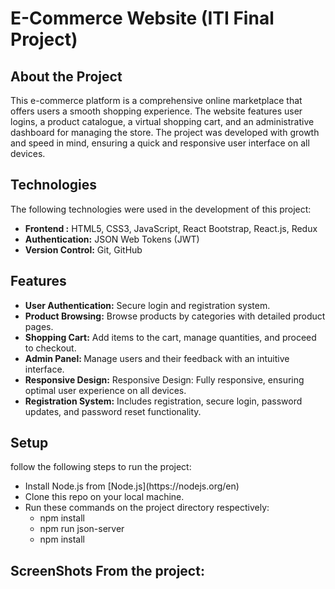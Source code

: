 # E-Commerce Website (ITI Final Project)

## About the Project
This e-commerce platform is a comprehensive online marketplace that offers users a smooth shopping experience. The website features user logins, a product catalogue, a virtual shopping cart, and an administrative dashboard for managing the store. The project was developed with growth and speed in mind, ensuring a quick and responsive user interface on all devices.

## Technologies
The following technologies were used in the development of this project:
<ul>
  <li><strong>Frontend :</strong> HTML5, CSS3, JavaScript, React Bootstrap, React.js, Redux</li>
  <li><strong>Authentication:</strong> JSON Web Tokens (JWT)</li>
  <li><strong>Version Control:</strong>  Git, GitHub </li>
</ul>

## Features
<ul>
  <li><strong>User Authentication:</strong> Secure login and registration system.</li>
  <li><strong>Product Browsing:</strong> Browse products by categories with detailed product pages.</li>
  <li><strong>Shopping Cart:</strong> Add items to the cart, manage quantities, and proceed to checkout.</li>
  <li><strong>Admin Panel: </strong> Manage users and their feedback with an intuitive interface.</li>
  <li><strong>Responsive Design:</strong> Responsive Design: Fully responsive, ensuring optimal user experience on all devices.</li>
  <li><strong>Registration System:</strong> Includes registration, secure login, password updates, and password reset functionality.</li>
</ul>

## Setup
follow the following steps to run the project:
<ul>
  <li>Install Node.js from [Node.js](https://nodejs.org/en)</li>
  <li>Clone this repo on your local machine.</li>
  <li>Run these commands on the project directory respectively:
  <ul>
    <li>npm install</li>
    <li>npm run json-server</li>
    <li>npm install</li>
  </ul>
  </li>
</ul>

## ScreenShots From the project:
